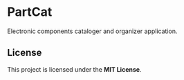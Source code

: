 # PartCat

Electronic components cataloger and organizer application.

## License

This project is licensed under the **MIT License**.


